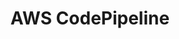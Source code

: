 ---
draft: true
keywords: codepipeline
layout: default.njk
title: AWS CodePipeline
website: https://aws.amazon.com/codepipeline/
logo: aws.svg
inUse: true
---
